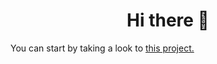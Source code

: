 <h1 align="center">Hi there 👋 </h1>
<p> You can start by taking a look to <a href= "https://github.com/clutso/ttn-app"> this project.</a> </p>
